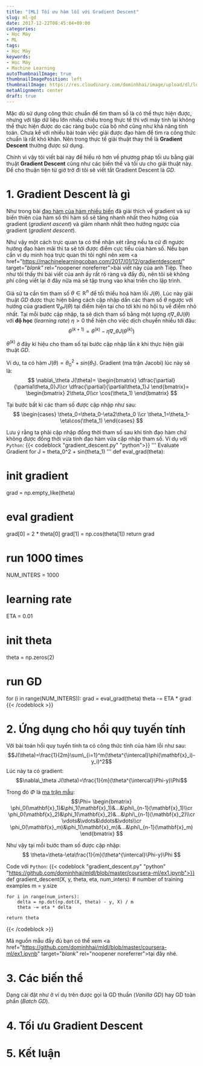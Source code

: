 ```yaml
---
title: "[ML] Tối ưu hàm lỗi với Gradient Descent"
slug: ml-gd
date: 2017-12-22T08:45:04+09:00
categories:
- Học Máy
- ML
tags:
- Học Máy
keywords:
- Học Máy
- Machine Learning
autoThumbnailImage: true
thumbnailImagePosition: left
thumbnailImage: https://res.cloudinary.com/dominhhai/image/upload/dl/logo.png
metaAlignment: center
draft: true
---
```

Mặc dù sử dụng công thức chuẩn để tìm tham số là có thể thực hiện được, nhưng với tập dữ liệu lớn nhiều chiều trong thực tế thì với máy tính lại không thể thực hiện được do các ràng buộc của bộ nhớ cũng như khả năng tính toán. Chưa kể với nhiều bài toán việc giải được đạo hàm để tìm ra công thức chuẩn là rất khó khăn. Nên trong thực tế giải thuật thay thế là **Gradient Descent** thường được sử dụng.
<!--more-->

Chính vì vậy tôi viết bài này để hiểu rõ hơn về phương pháp tối ưu bằng giải thuật **Gradient Descent** cũng như các biến thể và tối ưu cho giải thuật này. Để cho thuận tiện từ giờ trở đi tôi sẽ viết tắt Gradient Descent là *GD*.

<!--toc-->
# 1. Gradient Descent là gì
Như trong bài [đạo hàm của hàm nhiều biến](/vi/2017/10/multi-var-func/#4-gradient-v%C3%A0-%C4%91%E1%BA%A1o-h%C3%A0m-c%C3%B3-h%C6%B0%E1%BB%9Bng) đã giải thích về gradient và sự biến thiên của hàm số thì hàm số sẽ tăng nhanh nhất theo hướng của gradient (*gradient ascent*) và giảm nhanh nhất theo hướng ngược của gradient (*gradient descent*).

Như vậy một cách trực quan ta có thể nhận xét rằng nếu ta cứ đi ngược hướng đạo hàm mãi thì ta sẽ tới được điểm cực tiểu của hàm số. Nếu bạn cần ví dụ minh họa trực quan thì tôi nghĩ nên xem <a href="https://machinelearningcoban.com/2017/01/12/gradientdescent/" target="_blank"_ rel="noopener noreferrer">bài viết này</a> của anh Tiệp. Theo như tôi thấy thì bài viết của anh ấy rất rõ ràng và đẩy đủ, nên tôi sẽ không phí công viết lại ở đây nữa mà sẽ tập trung vào khai triển cho lập trình.

Giả sử ta cần tìm tham số $\theta\in\mathbb{R}^n$ để tối thiểu hoá hàm lỗi $J(\theta)$. Lúc này giải thuật *GD* được thực hiện bằng cách cập nhập dần các tham số $\theta$ ngược với hướng của gradient $\nabla_\theta J(\theta)$ tại điểm hiện tại cho tới khi nó hội tụ về điểm nhỏ nhất. Tại mỗi bước cập nhập, ta sẽ dịch tham số bằng một lượng $\eta\nabla\_\theta J(\theta)$ với **độ học** (*learning rate*) $\eta>0$ thể hiện cho việc dịch chuyển nhiều tới đâu:
$$\theta^{(k+1)}=\theta^{(k)}-\eta\nabla\_\theta J(\theta^{(k)})$$

$\theta^{(k)}$ ở đây kí hiệu cho tham số tại bước cập nhập lần $k$ khi thực hiện giải thuật *GD*.

Ví dụ, ta có hàm $J(\theta) = \theta_0^2+sin(\theta_1)$. Gradient (ma trận Jacobi) lúc này sẽ là:
$$
\nabla\_\theta J(\theta)=
\begin{bmatrix}
\dfrac{\partial}{\partial\theta_0}J\\cr
\dfrac{\partial}{\partial\theta_1}J
\end{bmatrix}=
\begin{bmatrix}
2\theta_0\\cr
\cos(\theta_1)
\end{bmatrix}
$$

Tại bước bất kì các tham số được cập nhập như sau:
$$
\begin{cases}
\theta_0=\theta_0-\eta2\theta_0 \\cr
\theta_1=\theta_1-\eta\cos(\theta_1)
\end{cases}
$$

Lưu ý rằng ta phải cập nhập đồng thời tham số sau khi tính đạo hàm chứ không được đồng thời vừa tính đạo hàm vừa cập nhập tham số. Ví dụ với `Python`:
{{< codeblock "gradient_descent.py" "python">}}
'''
Evaluate Gradient for J = theta_0^2 + sin(theta_1)
'''
def eval_grad(theta):
  # init gradient
  grad = np.empty_like(theta)
  # eval gradient
  grad[0] = 2 * theta[0]
  grad[1] = np.cos(theta[1])
  return grad

# run 1000 times
NUM_INTERS = 1000
# learning rate
ETA = 0.01

# init theta
theta = np.zeros(2)

# run GD
for (i in range(NUM_INTERS)):
  grad = eval_grad(theta)
  theta -= ETA * grad
{{< /codeblock >}}

# 2. Ứng dụng cho hồi quy tuyến tính
Với bài toán hồi quy tuyến tính ta có công thức tính của hàm lỗi như sau:
$$J(\theta)=\frac{1}{2m}\sum\_{i=1}^m(\theta^{\intercal}\phi(\mathbf{x}_i)-y_i)^2$$
Lúc này ta có gradient:
$$\nabla\_\theta J(\theta)=\frac{1}{m}(\theta^{\intercal}\Phi-y)\Phi$$

Trong đó $\Phi$ là [ma trận mẫu](/vi/2017/12/ml-linear-regression/#5-k%E1%BA%BFt-lu%E1%BA%ADn):
$$\Phi=
\begin{bmatrix}
\phi_0(\mathbf{x}_1)&\phi_1(\mathbf{x}_1)&...&\phi\_{n-1}(\mathbf{x}_1)\\cr
\phi_0(\mathbf{x}_2)&\phi_1(\mathbf{x}_2)&...&\phi\_{n-1}(\mathbf{x}_2)\\cr
\vdots&\vdots&\ddots&\vdots\\cr
\phi_0(\mathbf{x}_m)&\phi_1(\mathbf{x}_m)&...&\phi\_{n-1}(\mathbf{x}_m)
\end{bmatrix}
$$

Như vậy tại mỗi bước tham số được cập nhập:
$$
\theta=\theta-\eta\frac{1}{m}(\theta^{\intercal}\Phi-y)\Phi
$$

Code với `Python`:
{{< codeblock "gradient_descent.py" "python" "https://github.com/dominhhai/mldl/blob/master/coursera-ml/ex1.ipynb">}}
def gradient_descent(X, y, theta, eta, num_inters):
    # number of training examples
    m = y.size

    for i in range(num_inters):
        delta = np.dot(np.dot(X, theta) - y, X) / m
        theta -= eta * delta

    return theta
{{< /codeblock >}}

Mã nguồn mẫu đầy đủ bạn có thể xem <a href="https://github.com/dominhhai/mldl/blob/master/coursera-ml/ex1.ipynb" target="_blank"_ rel="noopener noreferrer">tại đây</a> nhé.

# 3. Các biến thể
Dạng cài đặt như ở ví dụ trên được gọi là GD thuần (*Vanilla GD*) hay GD toàn phần (*Batch GD*).

# 4. Tối ưu Gradient Descent
# 5. Kết luận
